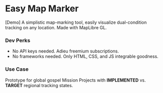 # Easy Map Marker
[Demo] A simplistic map-marking tool, easily visualize dual-condition tracking on any location. Made with MapLibre GL.

### Dev Perks
- No API keys needed. Adieu freemium subscriptions.
- No frameworks needed. Only HTML, CSS, and JS integrable goodness.

### Use Case
Prototype for global gospel Mission Projects with **IMPLEMENTED** vs. **TARGET** regional tracking states.
